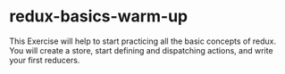 # redux-basics-warm-up
This Exercise will help to start practicing all the basic concepts of redux. You will create a store, start defining and dispatching actions, and write your first reducers.
